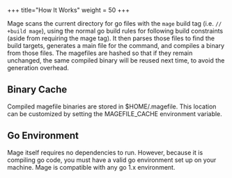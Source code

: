 +++
title="How It Works"
weight = 50
+++

Mage scans the current directory for go files with the `mage` build tag (i.e.
`// +build mage`), using the normal go build rules for following build
constraints (aside from requiring the mage tag).  It then parses those files to
find the build targets, generates a main file for the command, and compiles a
binary from those files.  The magefiles are hashed so that if they remain
unchanged, the same compiled binary will be reused next time, to avoid the
generation overhead.

## Binary Cache

Compiled magefile binaries are stored in $HOME/.magefile.  This location can be
customized by setting the MAGEFILE_CACHE environment variable.

## Go Environment

Mage itself requires no dependencies to run. However, because it is compiling
go code, you must have a valid go environment set up on your machine.  Mage is
compatible with any go 1.x environment.